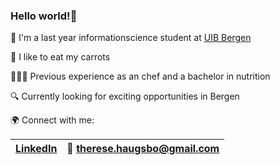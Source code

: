 ### Hello world!🦕

🏫 I'm a last year informationscience student at [UIB Bergen](https://www.uib.no/)

🥕 I like to eat my carrots

👩🏻‍🍳 Previous experience as an chef and a bachelor in nutrition

🔍 Currently looking for exciting opportunities in Bergen

🌍 Connect with me:

| [LinkedIn](https://www.linkedin.com/in/therese-haugsbo/) | 📧 therese.haugsbo@gmail.com |
| -------------------------------------------------------- | ---------------------------- |
